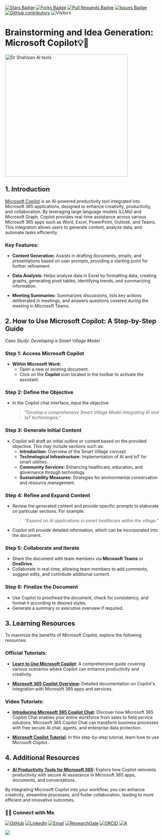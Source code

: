 <a href="https://github.com/drshahizan/short-course/stargazers"><img src="https://img.shields.io/github/stars/drshahizan/short-course" alt="Stars Badge"/></a>
<a href="https://github.com/drshahizan/short-course/network/members"><img src="https://img.shields.io/github/forks/drshahizan/short-course" alt="Forks Badge"/></a>
<a href="https://github.com/drshahizan/short-course/pulls"><img src="https://img.shields.io/github/issues-pr/drshahizan/short-course" alt="Pull Requests Badge"/></a>
<a href="https://github.com/drshahizan/short-course"><img src="https://img.shields.io/github/issues/drshahizan/short-course" alt="Issues Badge"/></a>
<a href="https://github.com/drshahizan/short-course/graphs/contributors"><img alt="GitHub contributors" src="https://img.shields.io/github/contributors/drshahizan/short-course?color=2b9348"></a>
![Visitors](https://api.visitorbadge.io/api/visitors?path=https%3A%2F%2Fgithub.com%2Fdrshahizan%2Fshort-course&labelColor=%23d9e3f0&countColor=%23697689&style=flat)

# Brainstorming and Idea Generation: Microsoft Copilot💡🧠

<a href="https://github.com/drshahizan/short-course/blob/main/workshop/25AIwriting">
 <img src="https://store-images.s-microsoft.com/image/apps.36459.9007199267161390.afb6b8cd-d194-4a99-b633-03cd80118a21.c0fbfed4-09cf-4672-be75-064859803961" alt="Dr Shahizan AI tools"  height="400">
</a>


## 1. Introduction

[Microsoft Copilot](https://copilot.microsoft.com/chats/) is an AI-powered productivity tool integrated into Microsoft 365 applications, designed to enhance creativity, productivity, and collaboration. By leveraging large language models (LLMs) and Microsoft Graph, Copilot provides real-time assistance across various Microsoft 365 apps such as Word, Excel, PowerPoint, Outlook, and Teams. This integration allows users to generate content, analyze data, and automate tasks efficiently. 
### Key Features:

- **Content Generation:** Assists in drafting documents, emails, and presentations based on user prompts, providing a starting point for further refinement. 

- **Data Analysis:** Helps analyze data in Excel by formatting data, creating graphs, generating pivot tables, identifying trends, and summarizing information. 

- **Meeting Summaries:** Summarizes discussions, lists key actions deliberated in meetings, and answers questions covered during the meeting in Microsoft Teams. 


## 2. How to Use Microsoft Copilot: A Step-by-Step Guide

*Case Study: Developing a Smart Village Model*

### **Step 1: Access Microsoft Copilot**

- **Within Microsoft Word:**
  - Open a new or existing document.
  - Click on the **Copilot** icon located in the toolbar to activate the assistant.

### **Step 2: Define the Objective**

- In the Copilot chat interface, input the objective:
  > *"Develop a comprehensive Smart Village Model integrating AI and IoT technologies."*

### **Step 3: Generate Initial Content**

- Copilot will draft an initial outline or content based on the provided objective. This may include sections such as:
  - **Introduction:** Overview of the Smart Village concept.
  - **Technological Infrastructure:** Implementation of AI and IoT for smart utilities.
  - **Community Services:** Enhancing healthcare, education, and governance through technology.
  - **Sustainability Measures:** Strategies for environmental conservation and resource management.

### **Step 4: Refine and Expand Content**

- Review the generated content and provide specific prompts to elaborate on particular sections. For example:
  > *"Expand on AI applications in smart healthcare within the village."*

- Copilot will provide detailed information, which can be incorporated into the document.

### **Step 5: Collaborate and Iterate**

- Share the document with team members via **Microsoft Teams** or **OneDrive**.
- Collaborate in real-time, allowing team members to add comments, suggest edits, and contribute additional content.

### **Step 6: Finalize the Document**

- Use Copilot to proofread the document, check for consistency, and format it according to desired styles.
- Generate a summary or executive overview if required.


## 3. Learning Resources

To maximize the benefits of Microsoft Copilot, explore the following resources:

### **Official Tutorials:**

- **[Learn to Use Microsoft Copilot](https://learn.microsoft.com/en-us/copilot/):** A comprehensive guide covering various scenarios where Copilot can enhance productivity and creativity. 

- **[Microsoft 365 Copilot Overview](https://learn.microsoft.com/en-us/copilot/microsoft-365/microsoft-365-copilot-overview):** Detailed documentation on Copilot's integration with Microsoft 365 apps and services. 

### **Video Tutorials:**

- **[Introducing Microsoft 365 Copilot Chat](https://youtu.be/rc-fc7pT9nw?si=RpXP5hOlyMhqbBK4):** Discover how Microsoft 365 Copilot Chat enables your entire workforce from sales to field service solutions. Microsoft 365 Copilot Chat can transform business processes with free secure AI chat, agents, and enterprise data protection.

- **[Microsoft Copilot Tutorial](https://youtu.be/d-CuF6dlqLg?si=tyXwYwjgXm8eerV4):** In this step-by-step tutorial, learn how to use Microsoft Copilot.. 


## 4. Additional Resources

- **[AI Productivity Tools for Microsoft 365](https://www.microsoft.com/en-us/microsoft-365/copilot):** Explore how Copilot reinvents productivity with secure AI assistance in Microsoft 365 apps, documents, and conversations. 

By integrating Microsoft Copilot into your workflow, you can enhance creativity, streamline processes, and foster collaboration, leading to more efficient and innovative outcomes.


### 🙌🏻 Connect with Me
<p align="left">
    <a href="https://github.com/drshahizan" target="_blank"><img alt="GitHub" src="https://img.shields.io/badge/-@drshahizan-181717?style=flat-square&logo=GitHub&logoColor=white"></a>
    <a href="https://www.linkedin.com/in/drshahizan" target="_blank"><img alt="LinkedIn" src="https://img.shields.io/badge/-drshahizan-blue?style=flat-square&logo=Linkedin&logoColor=white&link=https://www.linkedin.com/in/drshahizan/"></a>
    <a href="mailto:shahizan@utm.my" target="_blank"><img alt="Email" src="https://img.shields.io/badge/-shahizan@utm.my-c14438?style=flat-square&logo=Gmail&logoColor=white&link=mailto:shahizan@utm.my.com"></a>
    <a href="https://www.researchgate.net/profile/Mohd-Othman-28" target="_blank"><img alt="ResearchGate" src="https://img.shields.io/badge/-ResearchGate-00CCBB?style=flat-square&logo=ResearchGate&logoColor=white"></a>
    <a href="https://orcid.org/0000-0003-4261-1873" target="_blank"><img alt="ORCID" src="https://img.shields.io/badge/-ORCID-A6CE39?style=flat-square&logo=ORCID&logoColor=white"></a> 
 <a href="https://visitorbadge.io/status?path=https%3A%2F%2Fgithub.com%2Fdrshahizan" target="_blank"><img alt="A" src="https://api.visitorbadge.io/api/visitors?path=https%3A%2F%2Fgithub.com%2Fdrshahizan&labelColor=%23697689&countColor=%23555555&style=plastic"></a>
 
![](https://hit.yhype.me/github/profile?user_id=81284918)
</p>
